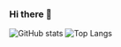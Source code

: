 ### Hi there 👋

![GitHub stats](https://github-readme-stats.vercel.app/api?username=andrepester&show_icons=true&theme=tokyonight)
![Top Langs](https://github-readme-stats.vercel.app/api/top-langs/?username=andrepester&theme=tokyonight)

<!--
**andrepester/andrepester** is a ✨ _special_ ✨ repository because its `README.md` (this file) appears on your GitHub profile.

Here are some ideas to get you started:

- 🔭 I’m currently working on ...
- 🌱 I’m currently learning ...
- 👯 I’m looking to collaborate on ...
- 🤔 I’m looking for help with ...
- 💬 Ask me about ...
- 📫 How to reach me: ...
- 😄 Pronouns: ...
- ⚡ Fun fact: ...
-->
